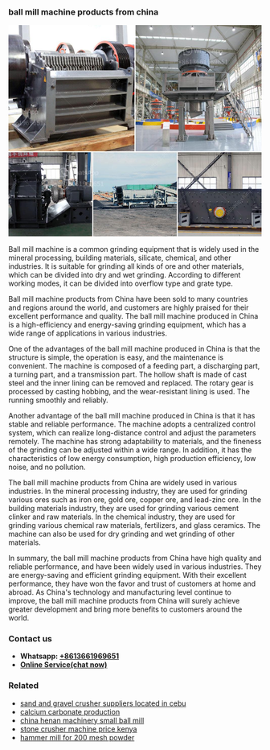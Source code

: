 <h3>ball mill machine products from china</h3><img src='1708497238.jpg' alt=''><p>Ball mill machine is a common grinding equipment that is widely used in the mineral processing, building materials, silicate, chemical, and other industries. It is suitable for grinding all kinds of ore and other materials, which can be divided into dry and wet grinding. According to different working modes, it can be divided into overflow type and grate type.</p><p>Ball mill machine products from China have been sold to many countries and regions around the world, and customers are highly praised for their excellent performance and quality. The ball mill machine produced in China is a high-efficiency and energy-saving grinding equipment, which has a wide range of applications in various industries.</p><p>One of the advantages of the ball mill machine produced in China is that the structure is simple, the operation is easy, and the maintenance is convenient. The machine is composed of a feeding part, a discharging part, a turning part, and a transmission part. The hollow shaft is made of cast steel and the inner lining can be removed and replaced. The rotary gear is processed by casting hobbing, and the wear-resistant lining is used. The running smoothly and reliably.</p><p>Another advantage of the ball mill machine produced in China is that it has stable and reliable performance. The machine adopts a centralized control system, which can realize long-distance control and adjust the parameters remotely. The machine has strong adaptability to materials, and the fineness of the grinding can be adjusted within a wide range. In addition, it has the characteristics of low energy consumption, high production efficiency, low noise, and no pollution.</p><p>The ball mill machine products from China are widely used in various industries. In the mineral processing industry, they are used for grinding various ores such as iron ore, gold ore, copper ore, and lead-zinc ore. In the building materials industry, they are used for grinding various cement clinker and raw materials. In the chemical industry, they are used for grinding various chemical raw materials, fertilizers, and glass ceramics. The machine can also be used for dry grinding and wet grinding of other materials.</p><p>In summary, the ball mill machine products from China have high quality and reliable performance, and have been widely used in various industries. They are energy-saving and efficient grinding equipment. With their excellent performance, they have won the favor and trust of customers at home and abroad. As China's technology and manufacturing level continue to improve, the ball mill machine products from China will surely achieve greater development and bring more benefits to customers around the world.</p><h3>Contact us</h3><ul><li><strong>Whatsapp:&nbsp;<a href="https://wa.me/8613661969651">+8613661969651</a></strong></li><li><a href="https://swt.shibang-china.com/?git&amp;zhl&amp;ball mill machine products from china"><strong>Online Service(chat now)</strong></a></li></ul><h3>Related</h3><ul><li><a href='sand and gravel crusher suppliers located in cebu.md'>sand and gravel crusher suppliers located in cebu</a></li><li><a href='calcium carbonate production.md'>calcium carbonate production</a></li><li><a href='china henan machinery small ball mill.md'>china henan machinery small ball mill</a></li><li><a href='stone crusher machine price kenya.md'>stone crusher machine price kenya</a></li><li><a href='hammer mill for 200 mesh powder.md'>hammer mill for 200 mesh powder</a></li></ul>